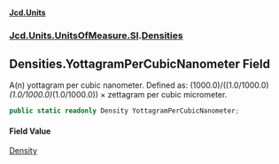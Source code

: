 #### [Jcd.Units](index.md 'index')
### [Jcd.Units.UnitsOfMeasure.SI](Jcd.Units.UnitsOfMeasure.SI.md 'Jcd.Units.UnitsOfMeasure.SI').[Densities](Densities.md 'Jcd.Units.UnitsOfMeasure.SI.Densities')

## Densities.YottagramPerCubicNanometer Field

A(n) yottagram per cubic nanometer. Defined as: (1000.0)/((1.0/1000.0)*(1.0/1000.0)*(1.0/1000.0)) × zettagram per cubic micrometer.

```csharp
public static readonly Density YottagramPerCubicNanometer;
```

#### Field Value
[Density](Density.md 'Jcd.Units.UnitTypes.Density')